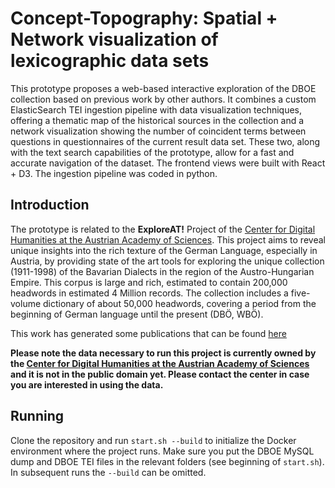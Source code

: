 # Concept-Topography: Spatial + Network visualization of lexicographic data sets
This prototype proposes a web-based interactive exploration of the DBOE collection based on previous work by other authors. It combines a custom ElasticSearch TEI ingestion pipeline with data visualization techniques, offering a thematic map of the historical sources in the collection and a network visualization showing the number of coincident terms between questions in questionnaires of the current result data set. These two, along with the text search capabilities of the prototype, allow for a fast and accurate navigation of the dataset. The frontend views were built with React + D3. The ingestion pipeline was coded in python. 


## Introduction
The prototype is related to the **ExploreAT!** Project of the [Center for Digital Humanities at the Austrian Academy of  Sciences](http://www.oeaw.ac.at/acdh/).
This project aims to reveal unique insights into the rich texture of the German Language, especially in Austria, by providing state of the art tools for exploring the unique collection (1911-1998) of the Bavarian Dialects in the region of the Austro-Hungarian Empire. This corpus is large and rich, estimated to contain 200,000 headwords in estimated 4 Million records. The collection includes a five-volume dictionary of about 50,000 headwords, covering a period from the beginning of German language until the present (DBÖ, WBÖ).

This work has generated some publications that can be found [here](https://exploreat.usal.es/our-publications)

**Please note the data necessary to run this project is currently owned by the [Center for Digital Humanities at the Austrian Academy of  Sciences](http://www.oeaw.ac.at/acdh/) and it is not in the public domain yet. Please contact the center in case you are interested in using the data.**


## Running 
Clone the repository and run `start.sh --build` to initialize the Docker environment where the project runs.
Make sure you put the DBOE MySQL dump and DBOE TEI files in the relevant folders (see beginning of `start.sh`). 
In subsequent runs the `--build` can be omitted.